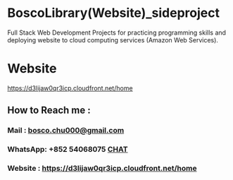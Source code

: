 
# BoscoLibrary(Website)_sideproject
Full Stack Web Development Projects for practicing programming skills and deploying website to cloud computing services (Amazon Web Services).


# Website
https://d3lijaw0qr3icp.cloudfront.net/home








## How to Reach me :


### Mail : bosco.chu000@gmail.com 

### WhatsApp: **+852 54068075**  **[CHAT](https://wa.me/85254068075)** 

### Website : https://d3lijaw0qr3icp.cloudfront.net/home
